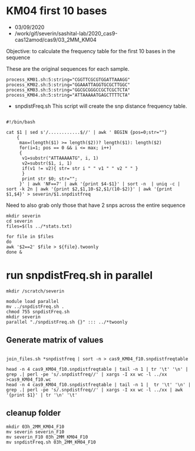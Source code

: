 # KM04 first 10 bases

* 03/09/2020
* /work/gif/severin/sashital-lab/2020_cas9-cas12amod/cas9/03_2MM_KM04

Objective: to calculate the frequency table for the first 10 bases in the sequence

These are the original sequences for each sample.
```
process_KM01.sh:5:string="CGGTTCGCGTGGATTAAAGG"
process_KM02.sh:5:string="GGAAATTAGGTGCGCTTGGC"
process_KM03.sh:5:string="GGCGCGGGCCGCTCGCTCTA"
process_KM04.sh:5:string="ATTAAAAATGAGCTTTTCTA"
```

* snpdistFreq.sh
This script will create the snp distance frequency table.

```

#!/bin/bash

cat $1 | sed s'/............$//' | awk ' BEGIN {pos=0;str=""}
    {
     max=(length($1) >= length($2))? length($1): length($2)     
     for(i=1; pos == 0 && i <= max; i++)
     {
      v1=substr("ATTAAAAATG", i, 1)  
      v2=substr($1, i, 1)
      if(v1 != v2){ str= str i " " v1 " " v2 " " }
      }    
      print str $0; str="";
     }' | awk 'NF==7' | awk '{print $4-$1}' | sort -n  | uniq -c | sort -k 2n | awk '{print $2,$1,10-$2,$1/(10-$2)}' | awk '{print $1,$4}' > severin/$1.snpdistfreq

```

Need to also grab only those that have 2 snps across the entire sequence

```
mkdir severin
cd severin
files=$(ls ../*stats.txt)

for file in $files
do
awk '$2==2' $file > ${file}.twoonly
done &
```

# run snpdistFreq.sh in parallel

```
mkdir /scratch/severin

module load parallel
mv ../snpdistFreq.sh .
chmod 755 snpdistFreq.sh
mkdir severin
parallel "./snpdistFreq.sh {}" ::: ../*twoonly
```


## Generate matrix of values

```

join_files.sh *snpdistfreq | sort -n > cas9_KM04_f10.snpdistfreqtable
```

```
head -n 4 cas9_KM04_f10.snpdistfreqtable | tail -n 1 | tr '\t' '\n' | grep .| perl -pe 's/.snpdistfreq//' | xargs -I xx wc -l ../xx >cas9_KM04_f10.wc
head -n 4 cas9_KM04_f10.snpdistfreqtable | tail -n 1 |  tr '\t' '\n' | grep .| perl -pe 's/.snpdistfreq//' | xargs -I xx wc -l ../xx | awk '{print $1}' | tr '\n' '\t'
```

## cleanup folder

```
mkdir 03h_2MM_KM04_F10
mv severin severin_F10
mv severin_F10 03h_2MM_KM04_F10
mv snpdistFreq.sh 03h_2MM_KM04_F10
```
